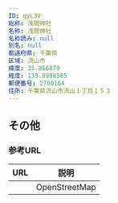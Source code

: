 ```yaml
---
ID: qyL3V
総称: 浅間神社
名称: 浅間神社
名称読み: null
別名: null
都道府県: 千葉県
区域: 流山市
緯度: 35.856879
経度: 139.8998585
郵便番号: 2700164
住所: 千葉県流山市流山１丁目１５３
---
```


## その他

### 参考URL

| URL | 説明          |
| --- | ------------- |
|     | OpenStreetMap |
